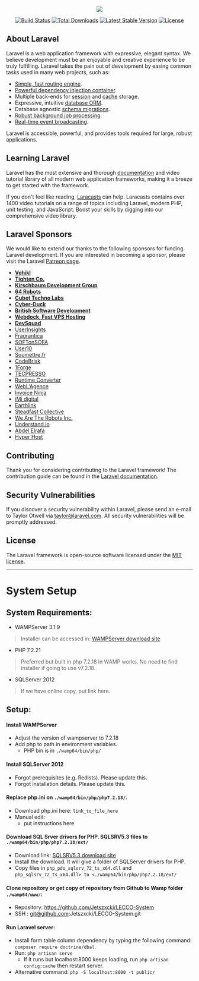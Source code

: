 <p align="center"><img src="https://laravel.com/assets/img/components/logo-laravel.svg"></p>

<p align="center">
<a href="https://travis-ci.org/laravel/framework"><img src="https://travis-ci.org/laravel/framework.svg" alt="Build Status"></a>
<a href="https://packagist.org/packages/laravel/framework"><img src="https://poser.pugx.org/laravel/framework/d/total.svg" alt="Total Downloads"></a>
<a href="https://packagist.org/packages/laravel/framework"><img src="https://poser.pugx.org/laravel/framework/v/stable.svg" alt="Latest Stable Version"></a>
<a href="https://packagist.org/packages/laravel/framework"><img src="https://poser.pugx.org/laravel/framework/license.svg" alt="License"></a>
</p>

## About Laravel

Laravel is a web application framework with expressive, elegant syntax. We believe development must be an enjoyable and creative experience to be truly fulfilling. Laravel takes the pain out of development by easing common tasks used in many web projects, such as:

- [Simple, fast routing engine](https://laravel.com/docs/routing).
- [Powerful dependency injection container](https://laravel.com/docs/container).
- Multiple back-ends for [session](https://laravel.com/docs/session) and [cache](https://laravel.com/docs/cache) storage.
- Expressive, intuitive [database ORM](https://laravel.com/docs/eloquent).
- Database agnostic [schema migrations](https://laravel.com/docs/migrations).
- [Robust background job processing](https://laravel.com/docs/queues).
- [Real-time event broadcasting](https://laravel.com/docs/broadcasting).

Laravel is accessible, powerful, and provides tools required for large, robust applications.

## Learning Laravel

Laravel has the most extensive and thorough [documentation](https://laravel.com/docs) and video tutorial library of all modern web application frameworks, making it a breeze to get started with the framework.

If you don't feel like reading, [Laracasts](https://laracasts.com) can help. Laracasts contains over 1400 video tutorials on a range of topics including Laravel, modern PHP, unit testing, and JavaScript. Boost your skills by digging into our comprehensive video library.

## Laravel Sponsors

We would like to extend our thanks to the following sponsors for funding Laravel development. If you are interested in becoming a sponsor, please visit the Laravel [Patreon page](https://patreon.com/taylorotwell).

- **[Vehikl](https://vehikl.com/)**
- **[Tighten Co.](https://tighten.co)**
- **[Kirschbaum Development Group](https://kirschbaumdevelopment.com)**
- **[64 Robots](https://64robots.com)**
- **[Cubet Techno Labs](https://cubettech.com)**
- **[Cyber-Duck](https://cyber-duck.co.uk)**
- **[British Software Development](https://www.britishsoftware.co)**
- **[Webdock, Fast VPS Hosting](https://www.webdock.io/en)**
- **[DevSquad](https://devsquad.com)**
- [UserInsights](https://userinsights.com)
- [Fragrantica](https://www.fragrantica.com)
- [SOFTonSOFA](https://softonsofa.com/)
- [User10](https://user10.com)
- [Soumettre.fr](https://soumettre.fr/)
- [CodeBrisk](https://codebrisk.com)
- [1Forge](https://1forge.com)
- [TECPRESSO](https://tecpresso.co.jp/)
- [Runtime Converter](http://runtimeconverter.com/)
- [WebL'Agence](https://weblagence.com/)
- [Invoice Ninja](https://www.invoiceninja.com)
- [iMi digital](https://www.imi-digital.de/)
- [Earthlink](https://www.earthlink.ro/)
- [Steadfast Collective](https://steadfastcollective.com/)
- [We Are The Robots Inc.](https://watr.mx/)
- [Understand.io](https://www.understand.io/)
- [Abdel Elrafa](https://abdelelrafa.com)
- [Hyper Host](https://hyper.host)

## Contributing

Thank you for considering contributing to the Laravel framework! The contribution guide can be found in the [Laravel documentation](https://laravel.com/docs/contributions).

## Security Vulnerabilities

If you discover a security vulnerability within Laravel, please send an e-mail to Taylor Otwell via [taylor@laravel.com](mailto:taylor@laravel.com). All security vulnerabilities will be promptly addressed.

## License

The Laravel framework is open-source software licensed under the [MIT license](https://opensource.org/licenses/MIT).

----
# System Setup

## System Requirements:
- WAMPServer 3.1.9
> Installer can be accessed in: [WAMPServer download site](http://wampserver.aviatechno.net/)
- PHP 7.2.21
> Preferred but built in php 7.2.18 in WAMP works.
> No need to find installer if going to use v7.2.18.
- SQLServer 2012
> If we have online copy, put link here.

## Setup:
#### Install WAMPServer
- Adjust the version of wampserver to 7.2.18
- Add php to path in environment variables.
    - PHP bin is in `./wamp64/bin/php/`

#### Install SQLServer 2012
- Forgot prerequisites (e.g. Redists). Please update this.
- Forgot installation details. Please update this.

#### Replace php.ini on `./wamp64/bin/php/php7.2.18/`.
- Download php.ini here: `link_to_file_here`
- Manual edit:
    - put instructions here

#### Download SQL Srver drivers for PHP. SQLSRV5.3 files to `./wamp64/bin/php/php7.2.18/ext/`
- Download link: [SQLSRV5.3 download site](https://www.microsoft.com/en-us/download/details.aspx?id=57163&WT.mc_id=rss_alldownloads_devresources)
- Install the download. It will give a folder of SQLServer drivers for PHP.
- Copy files in `php_pdo_sqlsrv_72_ts_x64.dll` and `php_sqlsrv_72_ts_x64.dll> to <./wamp64/bin/php/php7.2.18/ext/`

#### Clone repository or get copy of repository from Github to Wamp folder `./wamp64/www/`:
- Repository: https://github.com/Jetszxcki/LECCO-System
- SSH : git@github.com:Jetszxcki/LECCO-System.git

#### Run Laravel server:
- Install form table column dependency by typing the following command: `composer require doctrine/dbal`.
- Run: `php artisan serve`
    - If it runs but localhost:8000 keeps loading, run `php artisan config:cache` then restart server.
- Alternative command: `php -S localhost:8000 -t public/`
